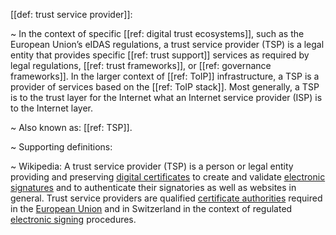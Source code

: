 [[def: trust service provider]]:

~ In the context of specific [[ref: digital trust ecosystems]], such as the European Union’s eIDAS regulations, a trust service provider (TSP) is a legal entity that provides specific [[ref: trust support]] services as required by legal regulations, [[ref: trust frameworks]], or [[ref: governance frameworks]]. In the larger context of [[ref: ToIP]] infrastructure, a TSP is a provider of services based on the [[ref: ToIP stack]]. Most generally, a TSP is to the trust layer for the Internet what an Internet service provider (ISP) is to the Internet layer.

~ Also known as: [[ref: TSP]].

~ Supporting definitions:

~ Wikipedia: A trust service provider (TSP) is a person or legal entity providing and preserving [digital certificates](https://en.wikipedia.org/wiki/Digital_certificate) to create and validate [electronic signatures](https://en.wikipedia.org/wiki/Electronic_signature) and to authenticate their signatories as well as websites in general. Trust service providers are qualified [certificate authorities](https://en.wikipedia.org/wiki/Certificate_authority) required in the [European Union](https://en.wikipedia.org/wiki/European_Union) and in Switzerland in the context of regulated [electronic signing](https://en.wikipedia.org/wiki/Electronic_signature) procedures.

